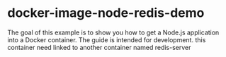 # docker-image-node-redis-demo
The goal of this example is to show you how to get a Node.js application into a Docker container. The guide is intended for development. this container need linked to another container named redis-server
